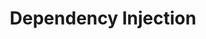 ---
layout: tag-list
type: tag
title: Dependency Injection
slug: dependencyinjection
category: unittest
sidebar: true
description: >
   Dependency Injection.
---